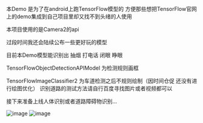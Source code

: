 ﻿本Demo 是为了在android上跑TensorFlow模型的
方便那些想把TensorFlow官网上的demo集成到自己项目里却又找不到头绪的人使用

本项目使用的是Camera2的api

过段时间我还会陆续公布一些更好玩的模型


目前本Demo模型能识别出 抽烟 打电话 闭眼 睁眼

TensorFlowObjectDetectionAPIModel 为检测规则画框

TensorFlowImageClassifier2   为车道检测之后不规则绘制（因时间仓促 还没有进行绘图优化）
识别道路的测试方法请自行百度寻找图片或者视频都可以


接下来准备上线人体识别或者道路障碍物识别...

![image](https://github.com/yuxitong/TensorFlowDemo/blob/master/image/face.gif) ![image](https://github.com/yuxitong/TensorFlowDemo/blob/master/image/road.gif)